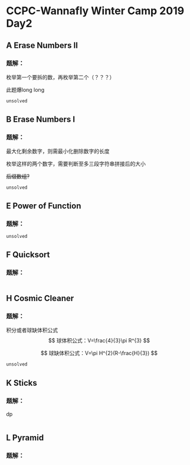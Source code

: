 # CCPC-Wannafly Winter Camp 2019 Day2

## A Erase Numbers II

### 题解：

枚举第一个要拆的数，再枚举第二个（？？？）

此题爆long long

```c++
unsolved
```

## B Erase Numbers I

### 题解：

最大化剩余数字，则需最小化删除数字的长度

枚举这样的两个数字，需要判断至多三段字符串拼接后的大小

~~后缀数组?~~

```
unsolved
```

## E Power of Function

### 题解：

```c++
unsolved
```

## F Quicksort

### 题解：

```

```

## H Cosmic Cleaner

### 题解：

积分或者球缺体积公式<br>
$$
球体积公式：V=\frac{4}{3}\pi R^{3}
$$

$$
球缺体积公式：V=\pi H^{2}(R-\frac{H}{3})
$$

```c++
unsolved
```

## K Sticks 

### 题解：

dp

```c++

```

## L Pyramid

### 题解：

